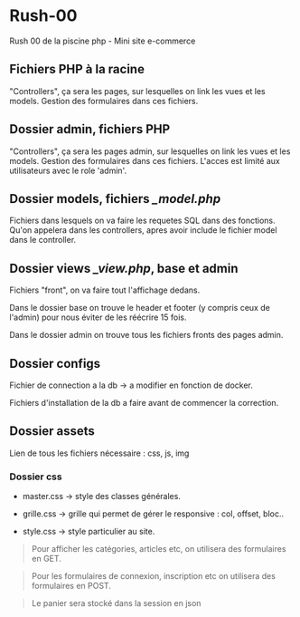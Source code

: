 # Rush-00
Rush 00 de la piscine php - Mini site e-commerce


## Fichiers PHP à la racine
"Controllers", ça sera les pages, sur lesquelles on link les vues et les models. Gestion des formulaires dans ces fichiers.

## Dossier admin, fichiers PHP
"Controllers", ça sera les pages admin, sur lesquelles on link les vues et les models. Gestion des formulaires dans ces fichiers. L'acces est limité aux utilisateurs avec le role 'admin'.

## Dossier models, fichiers *_model.php*
Fichiers dans lesquels on va faire les requetes SQL dans des fonctions. Qu'on appelera dans les controllers, apres avoir include le fichier model dans le controller.

## Dossier views *_view.php*, base et admin 
Fichiers "front", on va faire tout l'affichage dedans.

Dans le dossier base on trouve le header et footer (y compris ceux de l'admin) pour nous éviter de les réécrire 15 fois.

Dans le dossier admin on trouve tous les fichiers fronts des pages admin.

## Dossier configs
Fichier de connection a la db -> a modifier en fonction de docker.

Fichiers d'installation de la db a faire avant de commencer la correction.

## Dossier assets
Lien de tous les fichiers nécessaire : css, js, img

### Dossier css
- master.css -> style des classes générales.

- grille.css -> grille qui permet de gérer le responsive : col, offset, bloc..

- style.css -> style particulier au site.

> Pour afficher les catégories, articles etc, on utilisera des formulaires en GET.

> Pour les formulaires de connexion, inscription etc on utilisera des formulaires en POST.

> Le panier sera stocké dans la session en json
